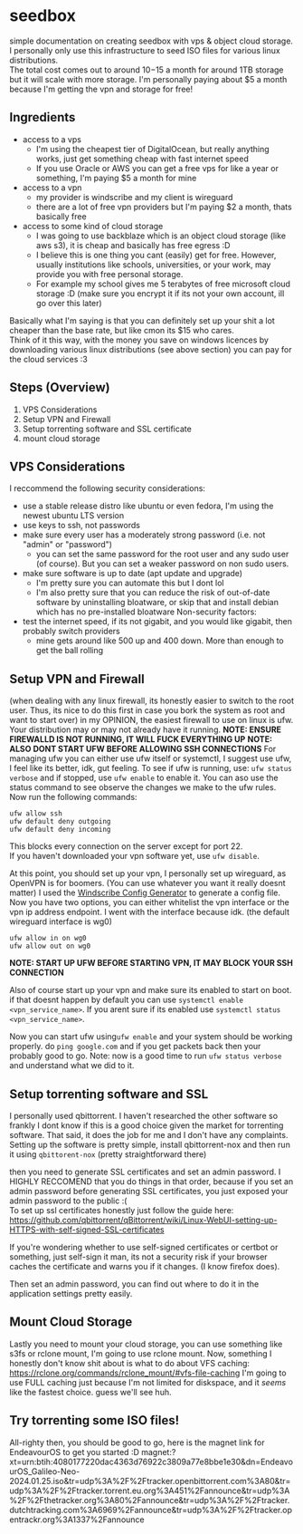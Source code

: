 # seedbox
simple documentation on creating seedbox with vps &amp; object cloud storage.  
I personally only use this infrastructure to seed ISO files for various linux distributions.  
The total cost comes out to around $10-$15 a month for around 1TB storage but it will scale with more storage.
I'm personally paying about $5 a month because I'm getting the vpn and storage for free!

## Ingredients
- access to a vps 
  - I'm using the cheapest tier of DigitalOcean, but really anything works, just get something cheap with fast internet speed
  - If you use Oracle or AWS you can get a free vps for like a year or something, I'm paying $5 a month for mine
- access to a vpn
  - my provider is windscribe and my client is wireguard
  - there are a lot of free vpn providers but I'm paying $2 a month, thats basically free
- access to some kind of cloud storage
  - I was going to use backblaze which is an object cloud storage (like aws s3), it is cheap and basically has free egress :D
  - I believe this is one thing you cant (easily) get for free. However, usually institutions like schools, universities, or your work, may provide you with free personal storage.
  - For example my school gives me 5 terabytes of free microsoft cloud storage :D (make sure you encrypt it if its not your own account, ill go over this later)

Basically what I'm saying is that you can definitely set up your shit a lot cheaper than the base rate, but like cmon its $15 who cares.  
Think of it this way, with the money you save on windows licences by downloading various linux distributions (see above section) you can pay for the cloud services :3


## Steps (Overview)
1. VPS Considerations
2. Setup VPN and Firewall
3. Setup torrenting software and SSL certificate
4. mount cloud storage


## VPS Considerations
I reccommend the following security considerations:
- use a stable release distro like ubuntu or even fedora, I'm using the newest ubuntu LTS version
- use keys to ssh, not passwords
- make sure every user has a moderately strong password (i.e. not "admin" or "password")
  - you can set the same password for the root user and any sudo user (of course). But you can set a weaker password on non sudo users.
- make sure software is up to date (apt update and upgrade)
  - I'm pretty sure you can automate this but I dont lol
  - I'm also pretty sure that you can reduce the risk of out-of-date software by uninstalling bloatware, or skip that and install debian which has no pre-installed bloatware
Non-security factors:
- test the internet speed, if its not gigabit, and you would like gigabit, then probably switch providers
  - mine gets around like 500 up and 400 down. More than enough to get the ball rolling

## Setup VPN and Firewall
(when dealing with any linux firewall, its honestly easier to switch to the root user. Thus, its nice to do this first in case you bork the system as root and want to start over)
in my OPINION, the easiest firewall to use on linux is ufw. Your distribution may or may not already have it running.
**NOTE: ENSURE FIREWALLD IS NOT RUNNING, IT WILL FUCK EVERYTHING UP**
**NOTE: ALSO DONT START UFW BEFORE ALLOWING SSH CONNECTIONS**
For managing ufw you can either use ufw itself or systemctl, I suggest use ufw, I feel like its better, idk, gut feeling.
To see if ufw is running, use: `ufw status verbose` and if stopped, use `ufw enable` to enable it.
You can aso use the status command to see observe the changes we make to the ufw rules.
Now run the following commands:
```
ufw allow ssh
ufw default deny outgoing
ufw default deny incoming
```
This blocks every connection on the server except for port 22.  
If you haven't downloaded your vpn software yet, use `ufw disable`.

At this point, you should set up your vpn, I personally set up wireguard, as OpenVPN is for boomers. (You can use whatever you want it really doesnt matter)
I used the [Windscribe Config Generator](https://windscribe.com/getconfig/wireguard) to generate a config file.
Now you have two options, you can either whitelist the vpn interface or the vpn ip address endpoint. I went with the interface because idk. (the default wireguard interface is wg0)
```
ufw allow in on wg0
ufw allow out on wg0
```
**NOTE: START UP UFW BEFORE STARTING VPN, IT MAY BLOCK YOUR SSH CONNECTION**

Also of course start up your vpn and make sure its enabled to start on boot. if that doesnt happen by default you can use `systemctl enable <vpn_service_name>`.
If you arent sure if its enabled use `systemctl status <vpn_service_name>`.

Now you can start ufw using`ufw enable` and your system should be working properly. do `ping google.com` and if you get packets back then your probably good to go.
Note: now is a good time to run `ufw status verbose` and understand what we did to it.


## Setup torrenting software and SSL
I personally used qbittorrent. I haven't researched the other software so frankly I dont know if this is a good choice given the market for torrenting software.
That said, it does the job for me and I don't have any complaints.
Setting up the software is pretty simple, install qbittorrent-nox and then run it using
```qbittorent-nox```
(pretty straightforward there)

then you need to generate SSL certificates and set an admin password. I HIGHLY RECCOMEND that you do things in that order, because if you set an admin password before generating SSL certificates, you just exposed your admin password to the public :(  
To set up ssl certificates honestly just follow the guide here:
https://github.com/qbittorrent/qBittorrent/wiki/Linux-WebUI-setting-up-HTTPS-with-self-signed-SSL-certificates

If you're wondering whether to use self-signed certificates or certbot or something, just self-sign it man, its not a security risk if your browser caches the certificate and warns you if it changes. (I know firefox does).

Then set an admin password, you can find out where to do it in the application settings pretty easily.


## Mount Cloud Storage
Lastly you need to mount your cloud storage, you can use something like s3fs or rclone mount, I'm going to use rclone mount.
Now, something I honestly don't know shit about is what to do about VFS caching: https://rclone.org/commands/rclone_mount/#vfs-file-caching
I'm going to use FULL caching just because I'm not limited for diskspace, and it *seems* like the fastest choice. guess we'll see huh.


## Try torrenting some ISO files!
All-righty then, you should be good to go, here is the magnet link for EndeavourOS to get you started :D
magnet:?xt=urn:btih:4080177220dac4363d76922c3809a77e8bbe1e30&dn=EndeavourOS_Galileo-Neo-2024.01.25.iso&tr=udp%3A%2F%2Ftracker.openbittorrent.com%3A80&tr=udp%3A%2F%2Ftracker.torrent.eu.org%3A451%2Fannounce&tr=udp%3A%2F%2Fthetracker.org%3A80%2Fannounce&tr=udp%3A%2F%2Ftracker.dutchtracking.com%3A6969%2Fannounce&tr=udp%3A%2F%2Ftracker.opentrackr.org%3A1337%2Fannounce

